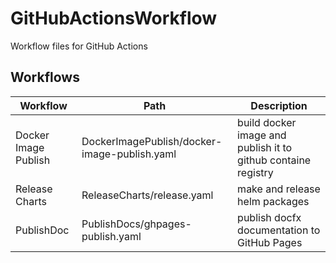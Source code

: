 # GitHubActionsWorkflow
Workflow files for GitHub Actions

## Workflows

| Workflow | Path | Description |
| --- | --- | --- |
| Docker Image Publish | DockerImagePublish/docker-image-publish.yaml | build docker image and publish it to github containe registry |
| Release Charts | ReleaseCharts/release.yaml | make and release helm packages |
| PublishDoc | PublishDocs/ghpages-publish.yaml | publish docfx documentation to GitHub Pages|